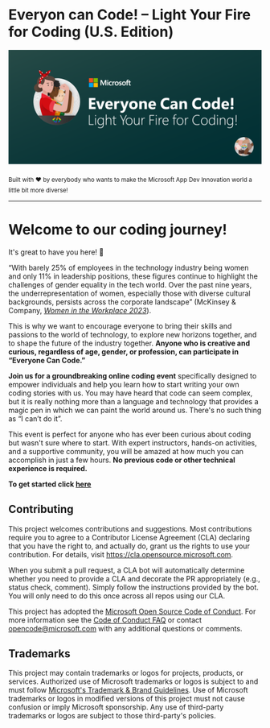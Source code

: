 # Everyon can Code! – Light Your Fire for Coding (U.S. Edition)

![FemaleTechGenLogo](./content-images/MSFT_EveryoneCanCode_Banner.png)

  <p>
    <sub>Built with ❤ by everybody who wants to make the Microsoft App Dev Innovation world a little bit more diverse! </sub>
  </p>

</div>

<hr>



# Welcome to our coding journey!

It's great to have you here! 🎉

“With barely 25% of employees in the technology industry being women and only 11% in leadership positions, these figures continue to highlight the challenges of gender equality in the tech world. Over the past nine years, the underrepresentation of women, especially those with diverse cultural backgrounds, persists across the corporate landscape” (McKinsey & Company, [_Women in the Workplace 2023_](https://www.mckinsey.com/featured-insights/diversity-and-inclusion/women-in-the-workplace)).


This is why we want to encourage everyone to bring their skills and passions to the world of technology, to explore new horizons together, and to shape the future of the industry together. **Anyone who is creative and curious, regardless of age, gender, or profession, can participate in “Everyone Can Code.”**

**Join us for a groundbreaking online coding event** specifically designed to empower individuals and help you learn how to start writing your own coding stories with us.  You may have heard that code can seem complex, but it is really nothing more than a language and technology that provides a magic pen in which we can paint the world around us. There's no such thing as “I can’t do it”.

This event is perfect for anyone who has ever been curious about coding but wasn't sure where to start. With expert instructors, hands-on activities, and a supportive community, you will be amazed at how much you can accomplish in just a few hours. **No previous code or other technical experience is required.**

**To get started click [here](./Track_1_ToDo_App/README.md)**


## Contributing

This project welcomes contributions and suggestions.  Most contributions require you to agree to a
Contributor License Agreement (CLA) declaring that you have the right to, and actually do, grant us
the rights to use your contribution. For details, visit https://cla.opensource.microsoft.com.

When you submit a pull request, a CLA bot will automatically determine whether you need to provide
a CLA and decorate the PR appropriately (e.g., status check, comment). Simply follow the instructions
provided by the bot. You will only need to do this once across all repos using our CLA.

This project has adopted the [Microsoft Open Source Code of Conduct](https://opensource.microsoft.com/codeofconduct/).
For more information see the [Code of Conduct FAQ](https://opensource.microsoft.com/codeofconduct/faq/) or
contact [opencode@microsoft.com](mailto:opencode@microsoft.com) with any additional questions or comments.

## Trademarks

This project may contain trademarks or logos for projects, products, or services. Authorized use of Microsoft 
trademarks or logos is subject to and must follow 
[Microsoft's Trademark & Brand Guidelines](https://www.microsoft.com/en-us/legal/intellectualproperty/trademarks/usage/general).
Use of Microsoft trademarks or logos in modified versions of this project must not cause confusion or imply Microsoft sponsorship.
Any use of third-party trademarks or logos are subject to those third-party's policies.

